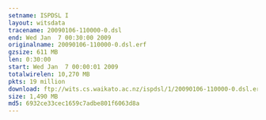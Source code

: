 ```yaml
---
setname: ISPDSL I
layout: witsdata
tracename: 20090106-110000-0.dsl
end: Wed Jan  7 00:30:00 2009
originalname: 20090106-110000-0.dsl.erf
gzsize: 611 MB
len: 0:30:00
start: Wed Jan  7 00:00:01 2009
totalwirelen: 10,270 MB
pkts: 19 million
download: ftp://wits.cs.waikato.ac.nz/ispdsl/1/20090106-110000-0.dsl.erf.gz
size: 1,490 MB
md5: 6932ce33cec1659c7adbe801f6063d8a
---
```

